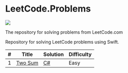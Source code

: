 # LeetCode.Problems
![](https://shields.io/badge/language-csharp-orange.svg)

The repository for solving problems from LeetCode.com

Repository for solving LeetCode problems using Swift.

| # | Title | Solution | Difficulty |
|---| ----- | -------- | ---------- |
|1|[Two Sum](https://leetcode.com/problems/two-sum/)|[C#]()|Easy|